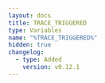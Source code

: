 ```yaml
---
layout: docs
title: TRACE_TRIGGERED
type: Variables
name: "%TRACE_TRIGGERED%"
hidden: true
changelog:
  - type: Added
    version: v0.12.1
---
```

